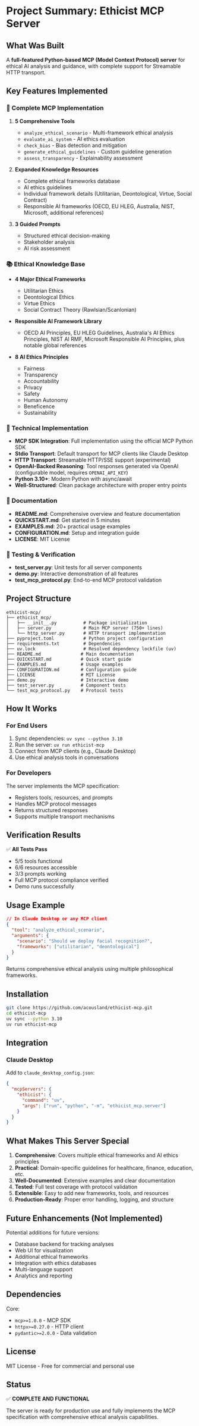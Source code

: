 # Project Summary: Ethicist MCP Server

## What Was Built

A **full-featured Python-based MCP (Model Context Protocol) server** for ethical AI analysis and guidance, with complete support for Streamable HTTP transport.

## Key Features Implemented

### 🎯 Complete MCP Implementation

1. **5 Comprehensive Tools**
   - `analyze_ethical_scenario` - Multi-framework ethical analysis
   - `evaluate_ai_system` - AI ethics evaluation
   - `check_bias` - Bias detection and mitigation
   - `generate_ethical_guidelines` - Custom guideline generation
   - `assess_transparency` - Explainability assessment

2. **Expanded Knowledge Resources**
   - Complete ethical frameworks database
   - AI ethics guidelines
   - Individual framework details (Utilitarian, Deontological, Virtue, Social Contract)
   - Responsible AI frameworks (OECD, EU HLEG, Australia, NIST, Microsoft, additional references)

3. **3 Guided Prompts**
   - Structured ethical decision-making
   - Stakeholder analysis
   - AI risk assessment

### 📚 Ethical Knowledge Base

- **4 Major Ethical Frameworks**
  - Utilitarian Ethics
  - Deontological Ethics
  - Virtue Ethics
  - Social Contract Theory (Rawlsian/Scanlonian)

- **Responsible AI Framework Library**
  - OECD AI Principles, EU HLEG Guidelines, Australia's AI Ethics Principles, NIST AI RMF, Microsoft Responsible AI Principles, plus notable global references

- **8 AI Ethics Principles**
  - Fairness
  - Transparency
  - Accountability
  - Privacy
  - Safety
  - Human Autonomy
  - Beneficence
  - Sustainability

### 🔧 Technical Implementation

- **MCP SDK Integration**: Full implementation using the official MCP Python SDK
- **Stdio Transport**: Default transport for MCP clients like Claude Desktop
- **HTTP Transport**: Streamable HTTP/SSE support (experimental)
- **OpenAI-Backed Reasoning**: Tool responses generated via OpenAI (configurable model, requires `OPENAI_API_KEY`)
- **Python 3.10+**: Modern Python with async/await
- **Well-Structured**: Clean package architecture with proper entry points

### 📖 Documentation

- **README.md**: Comprehensive overview and feature documentation
- **QUICKSTART.md**: Get started in 5 minutes
- **EXAMPLES.md**: 20+ practical usage examples
- **CONFIGURATION.md**: Setup and integration guide
- **LICENSE**: MIT License

### 🧪 Testing & Verification

- **test_server.py**: Unit tests for all server components
- **demo.py**: Interactive demonstration of all features
- **test_mcp_protocol.py**: End-to-end MCP protocol validation

## Project Structure

```
ethicist-mcp/
├── ethicist_mcp/
│   ├── __init__.py          # Package initialization
│   ├── server.py            # Main MCP server (750+ lines)
│   └── http_server.py       # HTTP transport implementation
├── pyproject.toml           # Python project configuration
├── requirements.txt         # Dependencies
├── uv.lock                  # Resolved dependency lockfile (uv)
├── README.md               # Main documentation
├── QUICKSTART.md           # Quick start guide
├── EXAMPLES.md             # Usage examples
├── CONFIGURATION.md        # Configuration guide
├── LICENSE                 # MIT License
├── demo.py                 # Interactive demo
├── test_server.py          # Component tests
└── test_mcp_protocol.py    # Protocol tests
```

## How It Works

### For End Users

1. Sync dependencies: `uv sync --python 3.10`
2. Run the server: `uv run ethicist-mcp`
3. Connect from MCP clients (e.g., Claude Desktop)
4. Use ethical analysis tools in conversations

### For Developers

The server implements the MCP specification:
- Registers tools, resources, and prompts
- Handles MCP protocol messages
- Returns structured responses
- Supports multiple transport mechanisms

## Verification Results

✅ **All Tests Pass**
- 5/5 tools functional
- 6/6 resources accessible
- 3/3 prompts working
- Full MCP protocol compliance verified
- Demo runs successfully

## Usage Example

```json
// In Claude Desktop or any MCP client
{
  "tool": "analyze_ethical_scenario",
  "arguments": {
    "scenario": "Should we deploy facial recognition?",
    "frameworks": ["utilitarian", "deontological"]
  }
}
```

Returns comprehensive ethical analysis using multiple philosophical frameworks.

## Installation

```bash
git clone https://github.com/acousland/ethicist-mcp.git
cd ethicist-mcp
uv sync --python 3.10
uv run ethicist-mcp
```

## Integration

### Claude Desktop

Add to `claude_desktop_config.json`:

```json
{
  "mcpServers": {
    "ethicist": {
      "command": "uv",
      "args": ["run", "python", "-m", "ethicist_mcp.server"]
    }
  }
}
```

## What Makes This Server Special

1. **Comprehensive**: Covers multiple ethical frameworks and AI ethics principles
2. **Practical**: Domain-specific guidelines for healthcare, finance, education, etc.
3. **Well-Documented**: Extensive examples and clear documentation
4. **Tested**: Full test coverage with protocol validation
5. **Extensible**: Easy to add new frameworks, tools, and resources
6. **Production-Ready**: Proper error handling, logging, and structure

## Future Enhancements (Not Implemented)

Potential additions for future versions:
- Database backend for tracking analyses
- Web UI for visualization
- Additional ethical frameworks
- Integration with ethics databases
- Multi-language support
- Analytics and reporting

## Dependencies

Core:
- `mcp>=1.0.0` - MCP SDK
- `httpx>=0.27.0` - HTTP client
- `pydantic>=2.0.0` - Data validation

## License

MIT License - Free for commercial and personal use

## Status

✅ **COMPLETE AND FUNCTIONAL**

The server is ready for production use and fully implements the MCP specification with comprehensive ethical analysis capabilities.
